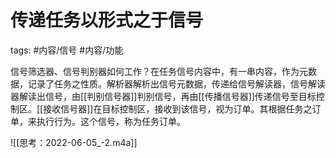 # 传递任务以形式之于信号
tags: #内容/信号 #内容/功能 

信号筛选器、信号判别器如何工作？在任务信号内容中，有一串内容，作为元数据，记录了任务之性质。解析器解析出信号元数据，传递给信号解读器，信号解读器解读出信号，由[[判别信号器]]判别信号，再由[[传播信号器]]传递信号至目标控制区。[[接收信号器]]在目标控制区，接收到该信号，视为订单。其根据任务之订单，来执行行为。这个信号，称为任务订单。

![[思考：2022-06-05_-2.m4a]]